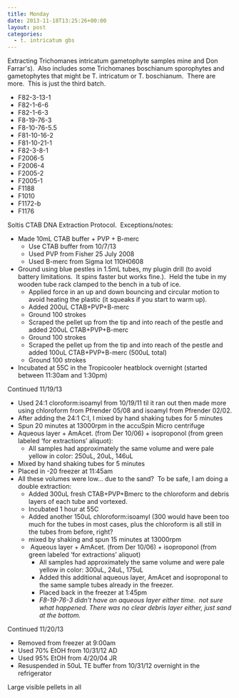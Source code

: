 ```yaml
---
title: Monday
date: 2013-11-18T13:25:26+00:00
layout: post
categories:
  - t. intricatum gbs
---
```

Extracting Trichomanes intricatum gametophyte samples mine and Don Farrar's).  Also includes some Trichomanes boschianum sporophytes and gametophytes that might be T. intricatum or T. boschianum.  There are more.  This is just the third batch.

  * F82-3-13-1
  * F82-1-6-6
  * F82-1-6-3
  * F8-19-76-3
  * F8-10-76-5.5
  * F81-10-16-2
  * F81-10-21-1
  * F82-3-8-1
  * F2006-5
  * F2006-4
  * F2005-2
  * F2005-1
  * F1188
  * F1010
  * F1172-b
  * F1176

Soltis CTAB DNA Extraction Protocol.  Exceptions/notes:

  * Made 10mL CTAB buffer + PVP + B-merc
      * Use CTAB buffer from 10/7/13
      * Used PVP from Fisher 25 July 2008
      * Used B-merc from Sigma lot 110H0608
  * Ground using blue pestles in 1.5mL tubes, my plugin drill (to avoid battery limitations.  It spins faster but works fine.).  Held the tube in my wooden tube rack clamped to the bench in a tub of ice.
      * Applied force in an up and down bouncing and circular motion to avoid heating the plastic (it squeaks if you start to warm up).
      * Added 200uL CTAB+PVP+B-merc
      * Ground 100 strokes
      * Scraped the pellet up from the tip and into reach of the pestle and added 200uL CTAB+PVP+B-merc
      * Ground 100 strokes
      * Scraped the pellet up from the tip and into reach of the pestle and added 100uL CTAB+PVP+B-merc (500uL total)
      * Ground 100 strokes
  * Incubated at 55C in the Tropicooler heatblock overnight (started between 11:30am and 1:30pm)

Continued 11/19/13

  * Used 24:1 cloroform:isoamyl from 10/19/11 til it ran out then made more using chloroform from Pfrender 05/08 and isoamyl from Pfrender 02/02.
  * After adding the 24:1 C:I, I mixed by hand shaking tubes for 5 minutes
  * Spun 20 minutes at 13000rpm in the accuSpin Micro centrifuge
  * Aqueous layer + AmAcet. (from Der 10/06) + isoproponol (from green labeled ‘for extractions’ aliquot):
      * All samples had approximately the same volume and were pale yellow in color: 250uL, 20uL, 146uL
  * Mixed by hand shaking tubes for 5 minutes
  * Placed in -20 freezer at 11:45am
  * All these volumes were low... due to the sand?  To be safe, I am doing a double extraction:
      * Added 300uL fresh CTAB+PVP+Bmerc to the chloroform and debris layers of each tube and vortexed.
      * Incubated 1 hour at 55C
      * Added another 150uL chloroform:isoamyl (300 would have been too much for the tubes in most cases, plus the chloroform is all still in the tubes from before, right?
      * mixed by shaking and spun 15 minutes at 13000rpm
      *  Aqueous layer + AmAcet. (from Der 10/06) + isoproponol (from green labeled ‘for extractions’ aliquot)
          * All samples had approximately the same volume and were pale yellow in color: 300uL, 24uL, 175uL
          * Added this additional aqueous layer, AmAcet and isoproponal to the same sample tubes already in the freezer.
          * Placed back in the freezer at 1:45pm
          * <em id="__mceDel">F8-19-76-3 didn't have an aqueous layer either time.  not sure what happened. There was no clear debris layer either, just sand at the bottom.</em>

Continued 11/20/13

  * Removed from freezer at 9:00am
  * Used 70% EtOH from 10/31/12 AD
  * Used 95% EtOH from 4/20/04 JR
  * Resuspended in 50uL TE buffer from 10/31/12 overnight in the refrigerator

Large visible pellets in all

